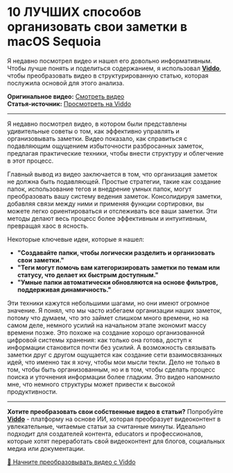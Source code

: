 # 10 ЛУЧШИХ способов организовать свои заметки в macOS Sequoia

Я недавно посмотрел видео и нашел его довольно информативным. Чтобы лучше понять и поделиться содержанием, я использовал **[Viddo](https://viddo.pro/)**, чтобы преобразовать видео в структурированную статью, которая послужила основой для этого анализа.

**Оригинальное видео:** [Смотреть видео](https://www.youtube.com/watch?v=zN45Rq6toiU)  
**Статья-источник:** [Просмотреть на Viddo](https://viddo.pro/zh/video-result/b8605efd-4c08-4e4a-a1b7-be044ac6e59c)

---

Я недавно посмотрел видео, в котором были представлены удивительные советы о том, как эффективно управлять и организовывать заметки. Видео показало, как справиться с подавляющим ощущением избыточности разбросанных заметок, предлагая практические техники, чтобы внести структуру и облегчение в этот процесс.

Главный вывод из видео заключается в том, что организация заметок не должна быть подавляющей. Простые стратегии, такие как создание папок, использование тегов и внедрение умных папок, могут преобразовать вашу систему ведения заметок. Консолидируя заметки, добавляя связи между ними и применяя функции сортировки, вы можете легко ориентироваться и отслеживать все ваши заметки. Эти методы делают весь процесс более эффективным и интуитивным, превращая хаос в ясность.

Некоторые ключевые идеи, которые я нашел:

- **"Создавайте папки, чтобы логически разделить и организовать свои заметки."**
- **"Теги могут помочь вам категоризировать заметки по темам или статусу, что делает их быстрым доступным."**
- **"Умные папки автоматически обновляются на основе фильтров, поддерживая динамичность."**

Эти техники кажутся небольшими шагами, но они имеют огромное значение. Я понял, что мы часто избегаем организации наших заметок, потому что думаем, что это займет слишком много времени, но на самом деле, немного усилий на начальном этапе экономит массу времени позже. Это похоже на создание хорошо организованной цифровой системы хранения: как только она готова, доступ к информации становится почти без усилий. А возможность связывать заметки друг с другом ощущается как создание сети взаимосвязанных идей, что именно так я хочу, чтобы мои мысли текли. Дело не только в том, чтобы быть организованным, но и в том, чтобы сделать процесс поиска и уточнения информации более гладким. Это видео напомнило мне, что немного структуры может привести к высокой продуктивности.

---

**Хотите преобразовать свои собственные видео в статьи?** Попробуйте **[Viddo](https://viddo.pro/)** - платформу на основе ИИ, которая преобразует видеоконтент в увлекательные, читаемые статьи за считанные минуты. Идеально подходит для создателей контента, educators и профессионалов, которые хотят переработать свой видеоконтент для блогов, социальных медиа или документации.

[🚀 Начните преобразовывать видео с Viddo](https://viddo.pro/)